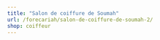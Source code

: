 ```yaml
---
title: "Salon de coiffure de Soumah"
url: /forecariah/salon-de-coiffure-de-soumah-2/
shop: coiffeur
---
```

